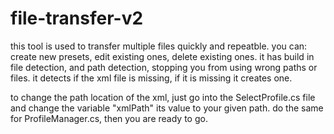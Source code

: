 # file-transfer-v2
this tool is used to transfer multiple files quickly and repeatble.
you can: create new presets, edit existing ones, delete existing ones.
it has build in file detection, and path detection, stopping you from using wrong paths or files.
it detects if the xml file is missing, if it is missing it creates one.

to change the path location of the xml, just go into the SelectProfile.cs file and change the variable "xmlPath" its value to your given path. do the same for ProfileManager.cs,
then you are ready to go.
